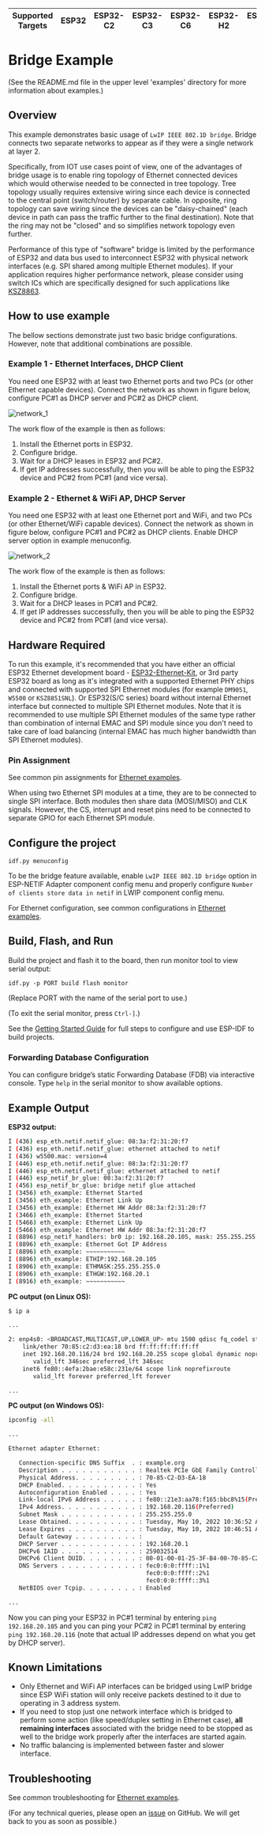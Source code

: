 | Supported Targets | ESP32 | ESP32-C2 | ESP32-C3 | ESP32-C6 | ESP32-H2 | ESP32-P4 | ESP32-S2 | ESP32-S3 |
| ----------------- | ----- | -------- | -------- | -------- | -------- | -------- | -------- | -------- |

# Bridge Example
(See the README.md file in the upper level 'examples' directory for more information about examples.)

## Overview

This example demonstrates basic usage of `LwIP IEEE 802.1D bridge`. Bridge connects two separate networks to appear as if they were a single network at layer 2.

Specifically, from IOT use cases point of view, one of the advantages of bridge usage is to enable ring topology of Ethernet connected devices which would otherwise needed to be connected in tree topology. Tree topology usually requires extensive wiring since each device is connected to the central point (switch/router) by separate cable. In opposite, ring topology can save wiring since the devices can be "daisy-chained" (each device in path can pass the traffic further to the final destination). Note that the ring may not be "closed" and so simplifies network topology even further.

Performance of this type of "software" bridge is limited by the performance of ESP32 and data bus used to interconnect ESP32 with physical network interfaces (e.g. SPI shared among multiple Ethernet modules). If your application requires higher performance network, please consider using switch ICs which are specifically designed for such applications like [KSZ8863](https://github.com/espressif/esp-eth-drivers/blob/master/ksz8863/).

## How to use example

The bellow sections demonstrate just two basic bridge configurations. However, note that additional combinations are possible.

### Example 1 - Ethernet Interfaces, DHCP Client

You need one ESP32 with at least two Ethernet ports and two PCs (or other Ethernet capable devices). Connect the network as shown in figure below, configure PC#1 as DHCP server and PC#2 as DHCP client.

![network_1](./docs/network_1.png)

The work flow of the example is then as follows:

1. Install the Ethernet ports in ESP32.
2. Configure bridge.
3. Wait for a DHCP leases in ESP32 and PC#2.
4. If get IP addresses successfully, then you will be able to ping the ESP32 device and PC#2 from PC#1 (and vice versa).

### Example 2 - Ethernet & WiFi AP, DHCP Server

You need one ESP32 with at least one Ethernet port and WiFi, and two PCs (or other Ethernet/WiFi capable devices). Connect the network as shown in figure below, configure PC#1 and PC#2 as DHCP clients. Enable DHCP server option in example menuconfig.

![network_2](./docs/network_2.png)

The work flow of the example is then as follows:

1. Install the Ethernet ports & WiFi AP in ESP32.
2. Configure bridge.
3. Wait for a DHCP leases in PC#1 and PC#2.
4. If get IP addresses successfully, then you will be able to ping the ESP32 device and PC#2 from PC#1 (and vice versa).

## Hardware Required

To run this example, it's recommended that you have either an official ESP32 Ethernet development board - [ESP32-Ethernet-Kit](https://docs.espressif.com/projects/esp-idf/en/latest/hw-reference/get-started-ethernet-kit.html), or 3rd party ESP32 board as long as it's integrated with a supported Ethernet PHY chips and connected with supported SPI Ethernet modules (for example `DM9051`, `W5500` or `KSZ8851SNL`). Or ESP32(S/C series) board without internal Ethernet interface but connected to multiple SPI Ethernet modules. Note that it is recommended to use multiple SPI Ethernet modules of the same type rather than combination of internal EMAC and SPI module since you don't need to take care of load balancing (internal EMAC has much higher bandwidth than SPI Ethernet modules).

### Pin Assignment

See common pin assignments for [Ethernet examples](../../ethernet/README.md#common-pin-assignments).

When using two Ethernet SPI modules at a time, they are to be connected to single SPI interface. Both modules then share data (MOSI/MISO) and CLK signals. However, the CS, interrupt and reset pins need to be connected to separate GPIO for each Ethernet SPI module.

## Configure the project

```
idf.py menuconfig
```

To be the bridge feature available, enable `LwIP IEEE 802.1D bridge` option in ESP-NETIF Adapter component config menu and properly configure `Number of clients store data in netif` in LWIP component config menu.

For Ethernet configuration, see common configurations in [Ethernet examples](../../ethernet/README.md#common-configurations).

## Build, Flash, and Run

Build the project and flash it to the board, then run monitor tool to view serial output:

```
idf.py -p PORT build flash monitor
```

(Replace PORT with the name of the serial port to use.)

(To exit the serial monitor, press ``Ctrl-]``.)

See the [Getting Started Guide](https://docs.espressif.com/projects/esp-idf/en/latest/get-started/index.html) for full steps to configure and use ESP-IDF to build projects.

### Forwarding Database Configuration

You can configure bridge’s static Forwarding Database (FDB) via interactive console. Type ``help`` in the serial monitor to show available options.

## Example Output

**ESP32 output:**

```bash
I (436) esp_eth.netif.netif_glue: 08:3a:f2:31:20:f7
I (436) esp_eth.netif.netif_glue: ethernet attached to netif
I (436) w5500.mac: version=4
I (446) esp_eth.netif.netif_glue: 08:3a:f2:31:20:f7
I (446) esp_eth.netif.netif_glue: ethernet attached to netif
I (446) esp_netif_br_glue: 08:3a:f2:31:20:f7
I (456) esp_netif_br_glue: bridge netif glue attached
I (3456) eth_example: Ethernet Started
I (3456) eth_example: Ethernet Link Up
I (3456) eth_example: Ethernet HW Addr 08:3a:f2:31:20:f7
I (3466) eth_example: Ethernet Started
I (5466) eth_example: Ethernet Link Up
I (5466) eth_example: Ethernet HW Addr 08:3a:f2:31:20:f7
I (8896) esp_netif_handlers: br0 ip: 192.168.20.105, mask: 255.255.255.0, gw: 192.168.20.1
I (8896) eth_example: Ethernet Got IP Address
I (8896) eth_example: ~~~~~~~~~~~
I (8896) eth_example: ETHIP:192.168.20.105
I (8906) eth_example: ETHMASK:255.255.255.0
I (8906) eth_example: ETHGW:192.168.20.1
I (8916) eth_example: ~~~~~~~~~~~
```

**PC output (on Linux OS):**

```bash
$ ip a

...

2: enp4s0: <BROADCAST,MULTICAST,UP,LOWER_UP> mtu 1500 qdisc fq_codel state UP group default qlen 1000
    link/ether 70:85:c2:d3:ea:18 brd ff:ff:ff:ff:ff:ff
    inet 192.168.20.116/24 brd 192.168.20.255 scope global dynamic noprefixroute enp4s0
       valid_lft 346sec preferred_lft 346sec
    inet6 fe80::4efa:2bae:e58c:231e/64 scope link noprefixroute 
       valid_lft forever preferred_lft forever

...
```

**PC output (on Windows OS):**

```bash
ipconfig -all

...

Ethernet adapter Ethernet:

   Connection-specific DNS Suffix  . : example.org
   Description . . . . . . . . . . . : Realtek PCIe GbE Family Controller
   Physical Address. . . . . . . . . : 70-85-C2-D3-EA-18
   DHCP Enabled. . . . . . . . . . . : Yes
   Autoconfiguration Enabled . . . . : Yes
   Link-local IPv6 Address . . . . . : fe80::21e3:aa78:f165:bbc8%15(Preferred)
   IPv4 Address. . . . . . . . . . . : 192.168.20.116(Preferred)
   Subnet Mask . . . . . . . . . . . : 255.255.255.0
   Lease Obtained. . . . . . . . . . : Tuesday, May 10, 2022 10:36:52 AM
   Lease Expires . . . . . . . . . . : Tuesday, May 10, 2022 10:46:51 AM
   Default Gateway . . . . . . . . . :
   DHCP Server . . . . . . . . . . . : 192.168.20.1
   DHCPv6 IAID . . . . . . . . . . . : 259032514
   DHCPv6 Client DUID. . . . . . . . : 00-01-00-01-25-3F-B4-00-70-85-C2-D3-EA-18
   DNS Servers . . . . . . . . . . . : fec0:0:0:ffff::1%1
                                       fec0:0:0:ffff::2%1
                                       fec0:0:0:ffff::3%1
   NetBIOS over Tcpip. . . . . . . . : Enabled

...
```

Now you can ping your ESP32 in PC#1 terminal by entering `ping 192.168.20.105` and you can ping your PC#2 in PC#1 terminal by entering `ping 192.168.20.116` (note that actual IP addresses depend on what you get by DHCP server).

## Known Limitations

* Only Ethernet and WiFi AP interfaces can be bridged using LwIP bridge since ESP WiFi station will only receive packets destined to it due to operating in 3 address system.
* If you need to stop just one network interface which is bridged to perform some action (like speed/duplex setting in Ethernet case), **all remaining interfaces** associated with the bridge need to be stopped as well to the bridge work properly after the interfaces are started again.
* No traffic balancing is implemented between faster and slower interface.

## Troubleshooting

See common troubleshooting for [Ethernet examples](../../ethernet/README.md#common-troubleshooting).

(For any technical queries, please open an [issue](https://github.com/espressif/esp-idf/issues) on GitHub. We will get back to you as soon as possible.)
